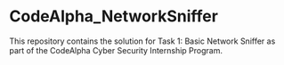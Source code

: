 # CodeAlpha_NetworkSniffer
This repository contains the solution for Task 1: Basic Network Sniffer as part of the CodeAlpha Cyber Security Internship Program.
